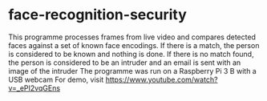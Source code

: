 # face-recognition-security
This programme processes frames from live video and compares detected faces against a set of known face encodings. 
If there is a match, the person is considered to be known and nothing is done. 
If there is no match found, the person is considered to be an intruder and an email is sent with an image of the intruder
The programme was run on a Raspberry Pi 3 B with a USB webcam
For demo, visit https://www.youtube.com/watch?v=_ePI2vqGEns
